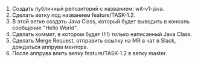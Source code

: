 1. Создать публичный репозиторий с названием: wit-v1-java.
2. Сделать ветку под названием feature/TASK-1.2.
3. В этой ветке создать Java Class, который будет выводить в консоль сообщение "Hello World".
4. Сделать коммит, в котором будет (!!!) только написанный Java Class. 
5. Сделать Merge Request, отправить ссылку на MR в чат в Slack, дождаться аппрува ментора.
6. После аппрува влить ветку feature/TASK-1.2 в ветку master.
